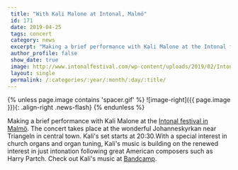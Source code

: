 ```yaml
---
 title: "With Kali Malone at Intonal, Malmö"
 id: 171
 date: 2019-04-25
 tags: concert
 category: news
 excerpt: "Making a brief performance with Kali Malone at the Intonal festival in Malmö. The concert takes place at the wonderful Johanneskyrkan near Triangeln in central town. Kali's set starts at 20:30...."
 author_profile: false
 show_date: true
 image: http://www.intonalfestival.com/wp-content/uploads/2019/02/Intonal_2019_Sl%C3%A4pp2_1400x700-1920x960.jpg
 layout: single
 permalink: /:categories/:year/:month/:day/:title/
---
```

{% unless page.image contains 'spacer.gif' %}
   ![image-right]({{ page.image }}){: .align-right .news-flash}
{% endunless %}

Making a brief performance with Kali Malone at the <a href="http://www.intonalfestival.com/schedule/">Intonal festival in Malmö</a>. The concert takes place at the wonderful Johanneskyrkan near Triangeln in central town. Kali's set starts at 20:30.With a special interest in church organs and organ tuning, Kali's music is building on the renewed interest in just intonation following great American composers such as Harry Partch. Check out Kali's music at <a href="https://kalimalone.bandcamp.com/">Bandcamp</a>.

